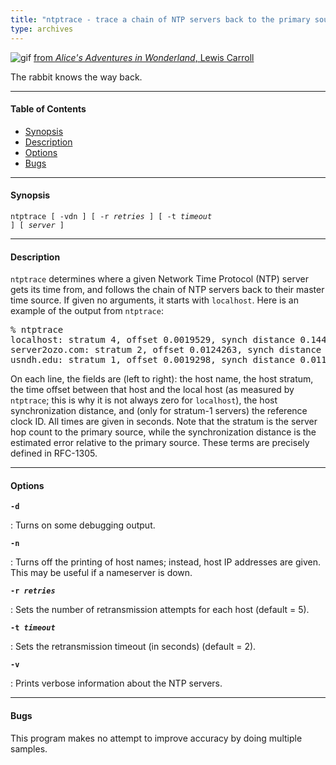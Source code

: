 ```yaml
---
title: "ntptrace - trace a chain of NTP servers back to the primary source"
type: archives
---
```


![gif](/archives/pic/alice13.gif) [from _Alice's Adventures in Wonderland_, Lewis Carroll](/reflib/pictures)

The rabbit knows the way back.

* * *

#### Table of Contents

* [Synopsis](/archives/4.1.1/ntptrace/#synopsis)
* [Description](/archives/4.1.1/ntptrace/#description)
* [Options](/archives/4.1.1/ntptrace/#options)
* [Bugs](/archives/4.1.1/ntptrace/#bugs)

* * *

#### Synopsis

<code>ntptrace [ -vdn ] [ -r _retries_ ] [ -t _timeout_ ] [ _server_ ]</code>

* * *

#### Description

<code>ntptrace</code> determines where a given Network Time Protocol (NTP) server gets its time from, and follows the chain of NTP servers back to their master time source. If given no arguments, it starts with <code>localhost</code>. Here is an example of the output from <code>ntptrace</code>:

<pre>% ntptrace
localhost: stratum 4, offset 0.0019529, synch distance 0.144135
server2ozo.com: stratum 2, offset 0.0124263, synch distance 0.115784
usndh.edu: stratum 1, offset 0.0019298, synch distance 0.011993, refid 'WWVB'
</pre>

On each line, the fields are (left to right): the host name, the host stratum, the time offset between that host and the local host (as measured by <code>ntptrace</code>; this is why it is not always zero for <code>localhost</code>), the host synchronization distance, and (only for stratum-1 servers) the reference clock ID. All times are given in seconds. Note that the stratum is the server hop count to the primary source, while the synchronization distance is the estimated error relative to the primary source. These terms are precisely defined in RFC-1305.

* * *

#### Options

<code>**-d**</code>

: Turns on some debugging output.
			
<code>**-n**</code>

: Turns off the printing of host names; instead, host IP addresses are given. This may be useful if a nameserver is down.
			
<code>**-r _retries_**</code>

: Sets the number of retransmission attempts for each host (default = 5).
			
<code>**-t _timeout_**</code>

: Sets the retransmission timeout (in seconds) (default = 2).
			
<code>**-v**</code>

: Prints verbose information about the NTP servers.

* * *

#### Bugs

This program makes no attempt to improve accuracy by doing multiple samples.